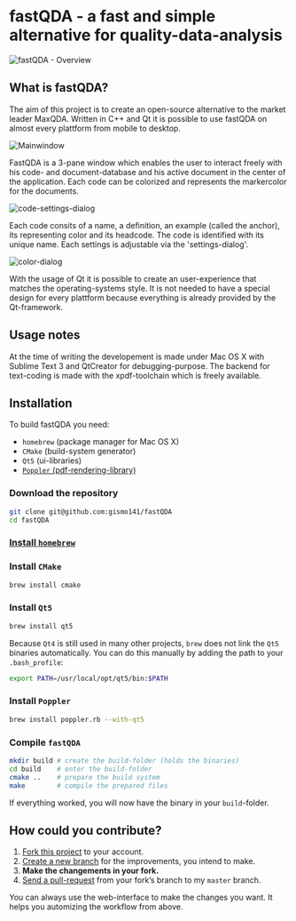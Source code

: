 # fastQDA - a fast and simple alternative for quality-data-analysis 

<p >
  <img align="center" src="https://raw.github.com/gismo141/fastQDA/master/documentation/overview.PNG" alt="fastQDA - Overview"/>
</p>

## What is fastQDA?
The aim of this project is to create an open-source alternative to the market leader MaxQDA. Written in C++ and Qt it is possible to use fastQDA on almost every plattform from mobile to desktop.

<p >
  <img align="center" src="https://raw.github.com/gismo141/fastQDA/master/documentation/main_window.PNG" alt="Mainwindow"/>
</p>

FastQDA is a 3-pane window which enables the user to interact freely with his code- and document-database and his active document in the center of the application. Each code can be colorized and represents the markercolor for the documents.

<p >
  <img align="center" src="https://raw.github.com/gismo141/fastQDA/master/documentation/code_settings.PNG" alt="code-settings-dialog"/>
</p>

Each code consits of a name, a definition, an example (called the anchor), its representing color and its headcode. The code is identified with its unique name. Each settings is adjustable via the 'settings-dialog'.

<p >
  <img align="center" src="https://raw.github.com/gismo141/fastQDA/master/documentation/code_color_settings.PNG" alt="color-dialog"/>
</p>

With the usage of Qt it is possible to create an user-experience that matches the operating-systems style. It is not needed to have a special design for every plattform because everything is already provided by the Qt-framework.

## Usage notes

At the time of writing the developement is made under Mac OS X with Sublime Text 3 and QtCreator for debugging-purpose. The backend for text-coding is made with the xpdf-toolchain which is freely available.

## Installation

To build fastQDA you need:

- `homebrew` (package manager for Mac OS X)
- `CMake` (build-system generator)
- `Qt5` (ui-libraries)
- [`Poppler` (pdf-rendering-library)](http://poppler.freedesktop.org)

### Download the repository

```bash
git clone git@github.com:gismo141/fastQDA
cd fastQDA
```

### [Install `homebrew`](http://brew.sh)

### Install `CMake`

```bash
brew install cmake
```

### Install `Qt5`

```bash
brew install qt5
```

Because `Qt4` is still used in many other projects, `brew` does not link the `Qt5` binaries automatically. You can do this manually by adding the path to your `.bash_profile`:

```bash
export PATH=/usr/local/opt/qt5/bin:$PATH
```

### Install `Poppler`

```bash
brew install poppler.rb --with-qt5
```

### Compile `fastQDA`

```bash
mkdir build # create the build-folder (holds the binaries)
cd build    # enter the build-folder
cmake ..    # prepare the build system
make        # compile the prepared files
```

If everything worked, you will now have the binary in your `build`-folder.

## How could you contribute?

1. [Fork this project](http://help.github.com/forking/) to your account.
2. [Create a new branch](https://help.github.com/articles/creating-and-deleting-branches-within-your-repository) for the improvements, you intend to make.
3. **Make the changements in your fork.**
4. [Send a pull-request](http://help.github.com/pull-requests/) from your fork’s branch to my `master` branch.
 
You can always use the web-interface to make the changes you want. It helps you automizing the workflow from above.